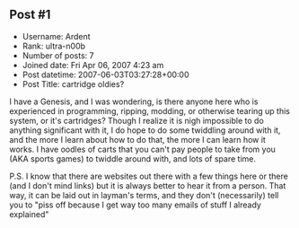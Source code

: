 ## Post #1
- Username: Ardent
- Rank: ultra-n00b
- Number of posts: 7
- Joined date: Fri Apr 06, 2007 4:23 am
- Post datetime: 2007-06-03T03:27:28+00:00
- Post Title: cartridge oldies?

I have a Genesis, and I was wondering, is there anyone here who is experienced in programming, ripping, modding, or otherwise tearing up this system, or it's cartridges? Though I realize it is nigh impossible to do anything significant with it, I do hope to do some twiddling around with it, and the more I learn about how to do that, the more I can learn how it works.  I have oodles of carts that you can't pay people to take from you (AKA sports games) to twiddle around with, and lots of spare time. 



P.S. I know that there are websites out there with a few things here or there (and I don't mind links) but it is always better to hear it from a person. That way, it can be laid out in layman's terms, and they don't (necessarily) tell you to "piss off because I get way too many emails of stuff I already explained"
